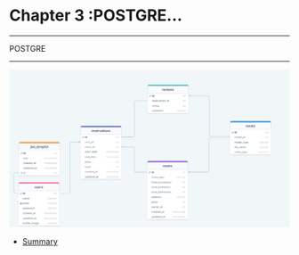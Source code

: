 # Chapter 3 :POSTGRE...


---
POSTGRE 

---

![Screenshot](screenshot.png)



- [Summary ](./SUMMARY.md)